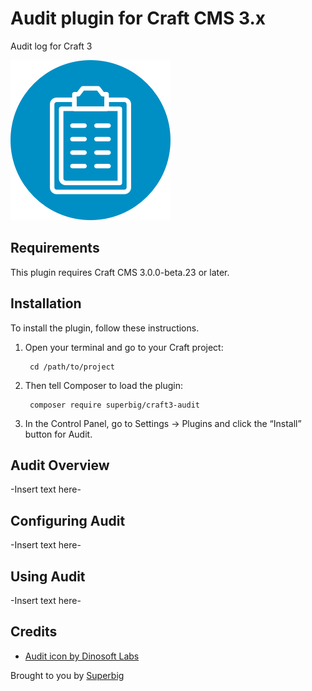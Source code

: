 # Audit plugin for Craft CMS 3.x

Audit log for Craft 3

![Screenshot](resources/img/icon.png)

## Requirements

This plugin requires Craft CMS 3.0.0-beta.23 or later.

## Installation

To install the plugin, follow these instructions.

1. Open your terminal and go to your Craft project:

        cd /path/to/project

2. Then tell Composer to load the plugin:

        composer require superbig/craft3-audit

3. In the Control Panel, go to Settings → Plugins and click the “Install” button for Audit.

## Audit Overview

-Insert text here-

## Configuring Audit

-Insert text here-

## Using Audit

-Insert text here-

## Credits

- [Audit icon by Dinosoft Labs](https://thenounproject.com/term/audit/1266939)

Brought to you by [Superbig](https://superbig.co)
